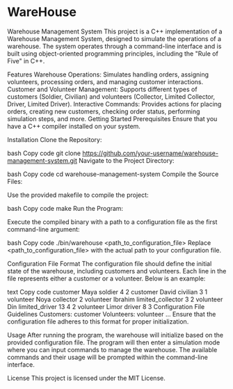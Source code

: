 # WareHouse
Warehouse Management System
This project is a C++ implementation of a Warehouse Management System, designed to simulate the operations of a warehouse. The system operates through a command-line interface and is built using object-oriented programming principles, including the "Rule of Five" in C++.

Features
Warehouse Operations: Simulates handling orders, assigning volunteers, processing orders, and managing customer interactions.
Customer and Volunteer Management: Supports different types of customers (Soldier, Civilian) and volunteers (Collector, Limited Collector, Driver, Limited Driver).
Interactive Commands: Provides actions for placing orders, creating new customers, checking order status, performing simulation steps, and more.
Getting Started
Prerequisites
Ensure that you have a C++ compiler installed on your system.

Installation
Clone the Repository:

bash
Copy code
git clone https://github.com/your-username/warehouse-management-system.git
Navigate to the Project Directory:

bash
Copy code
cd warehouse-management-system
Compile the Source Files:

Use the provided makefile to compile the project:

bash
Copy code
make
Run the Program:

Execute the compiled binary with a path to a configuration file as the first command-line argument:

bash
Copy code
./bin/warehouse <path_to_configuration_file>
Replace <path_to_configuration_file> with the actual path to your configuration file.

Configuration File Format
The configuration file should define the initial state of the warehouse, including customers and volunteers. Each line in the file represents either a customer or a volunteer. Below is an example:

text
Copy code
customer Maya soldier 4 2
customer David civilian 3 1
volunteer Noya collector 2
volunteer Ibrahim limited_collector 3 2
volunteer Din limited_driver 13 4 2
volunteer Limor driver 8 3
Configuration File Guidelines
Customers:
customer <Name> <Type> <OrdersPlaced> <OrdersCompleted>
Volunteers:
volunteer <Name> <Role> <Attribute1> <Attribute2> ...
Ensure that the configuration file adheres to this format for proper initialization.

Usage
After running the program, the warehouse will initialize based on the provided configuration file. The program will then enter a simulation mode where you can input commands to manage the warehouse. The available commands and their usage will be prompted within the command-line interface.

License
This project is licensed under the MIT License.

